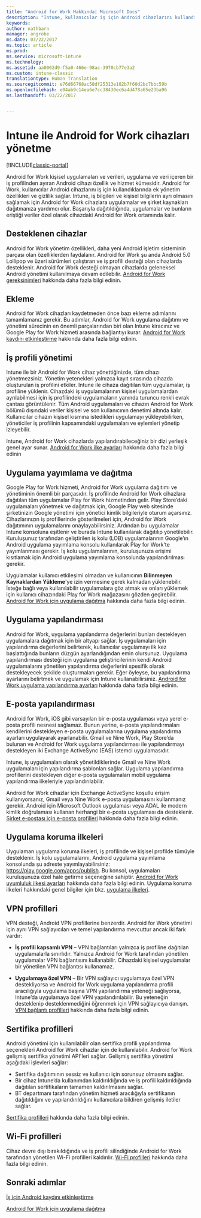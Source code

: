 ```yaml
---
title: "Android for Work Hakkında| Microsoft Docs"
description: "Intune, kullanıcılar iş için Android cihazlarını kullandıklarında ek yönetim özellikleri ve gizlilik sağlamak için Android for Work’ü yönetir."
keywords: 
author: nathbarn
manager: angrobe
ms.date: 03/22/2017
ms.topic: article
ms.prod: 
ms.service: microsoft-intune
ms.technology: 
ms.assetid: aa0002d9-f5a0-466e-98ac-3970cb77e3a2
ms.custom: intune-classic
translationtype: Human Translation
ms.sourcegitcommit: e76d66768ac58df25313e102b7f60d2bc7bbc59b
ms.openlocfilehash: e04ab9c14ea6e7cc38430ec6a4d478a65e23ba96
ms.lasthandoff: 03/22/2017


---
```


# <a name="manage-android-for-work-devices-with-intune"></a>Intune ile Android for Work cihazları yönetme

[!INCLUDE[classic-portal](../includes/classic-portal.md)]

Android for Work kişisel uygulamaları ve verileri, uygulama ve veri içeren bir iş profilinden ayıran Android cihazı özellik ve hizmet kümesidir. Android for Work, kullanıcılar Android cihazlarını iş için kullandıklarında ek yönetim özellikleri ve gizlilik sağlar. Intune, iş bilgileri ve kişisel bilgilerin ayrı olmasını sağlamak için Android for Work cihazlara uygulamalar ve şirket kaynakları dağıtmanıza yardımcı olur. Başarıyla dağıtıldığında, uygulamalar ve bunların eriştiği veriler özel olarak cihazdaki Android for Work ortamında kalır.

## <a name="supported-devices"></a>Desteklenen cihazlar

Android for Work yönetim özellikleri, daha yeni Android işletim sisteminin parçası olan özelliklerden faydalanır. Android for Work şu anda Android 5.0 Lollipop ve üzeri sürümleri çalıştıran ve iş profili desteği olan cihazlarda desteklenir. Android for Work desteği olmayan cihazlarda geleneksel Android yönetimi kullanılmaya devam edilebilir. [Android for Work gereksinimleri](https://support.google.com/work/android/answer/6174145?hl=en&ref_topic=6151012) hakkında daha fazla bilgi edinin.

## <a name="onboarding"></a>Ekleme

Android for Work cihazları kaydetmeden önce bazı ekleme adımlarını tamamlamanız gerekir. Bu adımlar, Android for Work uygulama dağıtımı ve yönetimi sürecinin en önemli parçalarından biri olan Intune kiracınız ve Google Play for Work hizmeti arasında bağlantıyı kurar. [Android for Work kaydını etkinleştirme](https://docs.microsoft.com/intune/deploy-use/set-up-android-for-work) hakkında daha fazla bilgi edinin.

## <a name="work-profile-management"></a>İş profili yönetimi

Intune ile bir Android for Work cihaz yönettiğinizde, tüm cihazı yönetmezsiniz. Yönetim yetenekleri yalnızca kayıt sırasında cihazda oluşturulan iş profilini etkiler. Intune ile cihaza dağıtılan tüm uygulamalar, iş profiline yüklenir. Cihazdaki iş uygulamalarının kişisel uygulamalardan ayrılabilmesi için iş profilindeki uygulamaların yanında turuncu renkli evrak çantası görüntülenir. Tüm Android uygulamaları ve cihazın Android for Work bölümü dışındaki veriler kişisel ve son kullanıcının denetimi altında kalır. Kullanıcılar cihazın kişisel kısmına istedikleri uygulamayı yükleyebilirken, yöneticiler iş profilinin kapsamındaki uygulamaları ve eylemleri yönetip izleyebilir.

Intune, Android for Work cihazlarda yapılandırabileceğiniz bir dizi yerleşik genel ayar sunar. [Android for Work ilke ayarları](android-for-work-policy-settings-in-microsoft-intune.md) hakkında daha fazla bilgi edinin

## <a name="app-publishing-and-distribution"></a>Uygulama yayımlama ve dağıtma

Google Play for Work hizmeti, Android for Work uygulama dağıtımı ve yönetiminin önemli bir parçasıdır. İş profilinde Android for Work cihazlara dağıtılan tüm uygulamalar Play for Work hizmetinden gelir. Play Store’daki uygulamaları yönetmek ve dağıtmak için, Google Play web sitesinde şirketinizin Google yönetimi için yönetici kimlik bilgileriyle oturum açarsınız. Cihazlarınızın iş profillerinde gösterilmeleri için, Android for Work dağıtımının uygulamalarını onaylayabilirsiniz. Ardından bu uygulamalar Intune konsoluna eşitlenir ve burada Intune kullanılarak dağıtılıp yönetilebilir. Kuruluşunuz tarafından geliştirilen iş kolu (LOB) uygulamalarının Google’ın Android uygulama yayımlama konsolu kullanılarak Play for Work’te yayımlanması gerekir. İş kolu uygulamalarının, kuruluşunuza erişimi kısıtlamak için Android uygulama yayımlama konsolunda yapılandırılması gerekir.

Uygulamalar kullanıcı etkileşimi olmadan ve kullanıcının **Bilinmeyen Kaynaklardan Yükleme**'ye izin vermesine gerek kalmadan yüklenebilir. İsteğe bağlı veya kullanılabilir uygulamalara göz atmak ve onları yüklemek için kullanıcı cihazındaki Play for Work mağazasını gözden geçirebilir. [Android for Work için uygulama dağıtma](https://docs.microsoft.com/intune/deploy-use/android-for-work-apps) hakkında daha fazla bilgi edinin.

## <a name="app-configuration"></a>Uygulama yapılandırması

Android for Work, uygulama yapılandırma değerlerini bunları destekleyen uygulamalara dağıtmak için bir altyapı sağlar. İş uygulamaları için yapılandırma değerlerini belirterek, kullanıcılar uygulamayı ilk kez başlattığında bunların düzgün ayarlandığından emin olursunuz. Uygulama yapılandırması desteği için uygulama geliştiricilerinin kendi Android uygulamalarını yönetilen yapılandırma değerlerini spesifik olarak destekleyecek şekilde oluşturmaları gerekir. Eğer öyleyse, bu yapılandırma ayarlarını belirtmek ve uygulamak için Intune kullanabilirsiniz. [Android for Work uygulama yapılandırma ayarları](afw-app-configuration-policy.md) hakkında daha fazla bilgi edinin.

## <a name="email-configuration"></a>E-posta yapılandırması

Android for Work, iOS gibi varsayılan bir e-posta uygulaması veya yerel e-posta profili nesnesi sağlamaz. Bunun yerine, e-posta yapılandırmaları kendilerini destekleyen e-posta uygulamalarına uygulama yapılandırma ayarları uygulayarak ayarlanabilir. Gmail ve Nine Work, Play Store’da bulunan ve Android for Work uygulama yapılandırması ile yapılandırmayı destekleyen iki Exchange ActiveSync (EAS) istemci uygulamasıdır.

Intune, iş uygulamaları olarak yönetildiklerinde Gmail ve Nine Work uygulamaları için yapılandırma şablonları sağlar. Uygulama yapılandırma profillerini destekleyen diğer e-posta uygulamaları mobil uygulama yapılandırma ilkeleriyle yapılandırılabilir.

Android for Work cihazlar için Exchange ActiveSync koşullu erişim kullanıyorsanız, Gmail veya Nine Work e-posta uygulamasını kullanmanız gerekir. Android için Microsoft Outlook uygulaması veya ADAL ile modern kimlik doğrulaması kullanan herhangi bir e-posta uygulaması da desteklenir. [Şirket e-postası için e-posta profilleri](configure-access-to-corporate-email-using-email-profiles-with-microsoft-intune.md) hakkında daha fazla bilgi edinin.

## <a name="app-protection-policies"></a>Uygulama koruma ilkeleri

Uygulaman uygulama koruma ilkeleri, iş profilinde ve kişisel profilde tümüyle desteklenir. İş kolu uygulamalarını, Android uygulama yayımlama konsolunda şu adreste yayımlayabilirsiniz: https://play.google.com/apps/publish. Bu konsol, uygulamaları kuruluşunuza özel hale getirme seçeneğine sahiptir. [Android for Work uyumluluk ilkesi ayarları](afw-compliance-policy-settings-in-microsoft-intune.md) hakkında daha fazla bilgi edinin. Uygulama koruma ilkeleri hakkındaki genel bilgiler için bkz. [uygulama ilkeleri](protect-app-data-using-mobile-app-management-policies-with-microsoft-intune.md).

## <a name="vpn-profiles"></a>VPN profilleri

VPN desteği, Android VPN profillerine benzerdir. Android for Work yönetimi için aynı VPN sağlayıcıları ve temel yapılandırma mevcuttur ancak iki fark vardır:

-  **İş profili kapsamlı VPN** – VPN bağlantıları yalnızca iş profiline dağıtılan uygulamalarla sınırlıdır. Yalnızca Android for Work tarafından yönetilen uygulamalar VPN bağlantısını kullanabilir. Cihazdaki kişisel uygulamalar bir yönetilen VPN bağlantısı kullanamaz.

-  **Uygulamaya özel VPN** – Bir VPN sağlayıcı uygulamaya özel VPN destekliyorsa ve Android for Work uygulama yapılandırma profili aracılığıyla uygulama başına VPN yapılandırma yeteneği sağlıyorsa, Intune’da uygulamaya özel VPN yapılandırılabilir. Bu yeteneğin desteklenip desteklenmediğini öğrenmek için VPN sağlayıcıya danışın. [VPN bağlantı profilleri](vpn-connections-in-microsoft-intune.md) hakkında daha fazla bilgi edinin.

## <a name="certificate-profiles"></a>Sertifika profilleri

Android yönetimi için kullanılabilir olan sertifika profili yapılandırma seçenekleri Android for Work cihazlar için de kullanılabilir. Android for Work gelişmiş sertifika yönetimi API'leri sağlar. Gelişmiş sertifika yönetimi aşağıdaki işlevleri sağlar:

- Sertifika dağıtımının sessiz ve kullanıcı için sorunsuz olmasını sağlar.
-  Bir cihaz Intune’da kullanımdan kaldırıldığında ve iş profili kaldırıldığında dağıtılan sertifikaların tamamen kaldırılmasını sağlar.
-  BT departmanı tarafından yönetim hizmeti aracılığıyla sertifikanın dağıtıldığını ve yapılandırıldığını kullanıcılara bildiren gelişmiş iletiler sağlar.

[Sertifika profilleri](secure-resource-access-with-certificate-profiles.md) hakkında daha fazla bilgi edinin.

## <a name="wi-fi-profiles"></a>Wi-Fi profilleri

Cihaz devre dışı bırakıldığında ve iş profili silindiğinde Android for Work tarafından yönetilen Wi-Fi profilleri kaldırılır. [Wi-Fi profilleri](wi-fi-connections-in-microsoft-intune.md) hakkında daha fazla bilgi edinin.

## <a name="next-steps"></a>Sonraki adımlar
[İş için Android kaydını etkinleştirme](https://docs.microsoft.com/en-us/intune/deploy-use/set-up-android-for-work)

[Android for Work için uygulama dağıtma](https://docs.microsoft.com/en-us/intune/deploy-use/android-for-work-apps)


